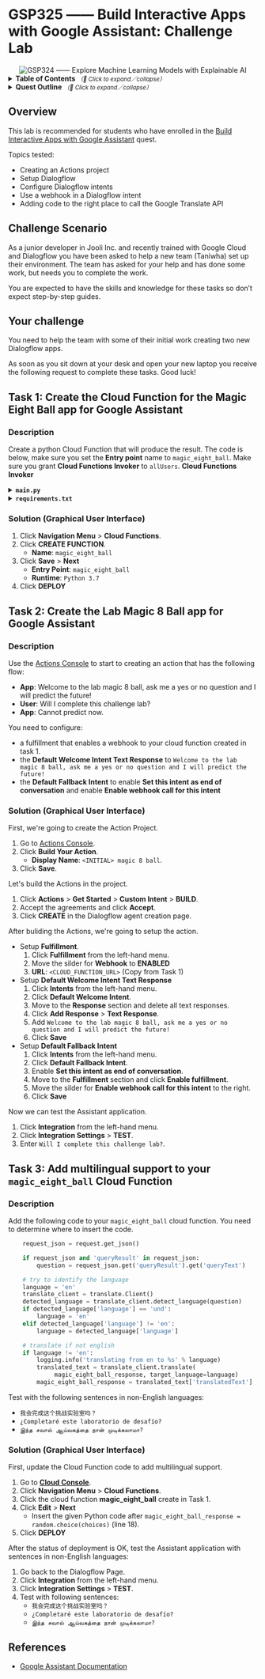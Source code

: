 # GSP325 —— Build Interactive Apps with Google Assistant: Challenge Lab

<div align="center">
  <img src="https://i.imgur.com/lKaZmXN.png" alt="GSP324 —— Explore Machine Learning Models with Explainable AI">
</div>

<details>
  <summary>
    <strong>Table of Contents</strong>
    <small><em>（🔎 Click to expand／collapse）</em></small>
  </summary>

- [Overview](#overview)
- [Challenge Scenario](#challenge-scenario)
- [Your challenge](#your-challenge)
- [Task 1: Create the Cloud Function for the Magic Eight Ball app for Google Assistant](#task-1-create-the-cloud-function-for-the-magic-eight-ball-app-for-google-assistant)
  - [Description](#description)
  - [Solution (Graphical User Interface)](#solution-graphical-user-interface)
- [Task 2: Create the Lab Magic 8 Ball app for Google Assistant](#task-2-create-the-lab-magic-8-ball-app-for-google-assistant)
  - [Description](#description-1)
  - [Solution (Graphical User Interface)](#solution-graphical-user-interface-1)
- [Task 3: Add multilingual support to your `magic_eight_ball` Cloud Function](#task-3-add-multilingual-support-to-your-magic_eight_ball-cloud-function)
  - [Description](#description-2)
  - [Solution (Graphical User Interface)](#solution-graphical-user-interface-2)
- [References](#references)

</details>

<details>
  <summary>
    <strong>Quest Outline</strong>
    <small><em>（🔎 Click to expand／collapse）</em></small>
  </summary>

| Level | Code | Name | Note |
| :--: | :--: | :-- | :--: |
| Introductory | `GSP263` | [Google Assistant: Qwik Start - Dialogflow](https://www.qwiklabs.com/focuses/2196?parent=catalog) | [EN](../../normal-labs/GSP263_Google-Assistant-Qwik-Start-Dialogflow/) |
| Introductory | `GSP294` | [Introduction to APIs in Google](https://google.qwiklabs.com/focuses/3473?parent=catalog) | [EN](../../normal-labs/GSP294_Introduction-to-APIs-in-Google/) |
| Fundamental | `GSP174` | [Google Assistant: Build an Application with Dialogflow and Cloud Functions](https://google.qwiklabs.com/focuses/3634?parent=catalog) | [EN](../../normal-labs/GSP174_Google-Assistant-Build-an-Application-with-Dialogflow-and-Cloud-Functions/) |
| Advanced | `GSP487` | [Google Assistant: Build a Youtube Entertainment App](https://google.qwiklabs.com/focuses/4785?parent=catalog) | [EN](../../normal-labs/GSP487_Google-Assistant-Build-a-YouTube-Entertainment-App/) |
| Advanced | `GSP486` | [Google Assistant: Build a Restaurant Locator with the Places API](https://google.qwiklabs.com/focuses/4784?parent=catalog) | [EN](../../normal-labs/GSP487_Google-Assistant-Build-a-YouTube-Entertainment-App/) |
| Expert | `GSP325` | [Build Interactive Apps with Google Assistant: Challenge Lab](https://google.qwiklabs.com/focuses/11881?parent=catalog) |  |

</details>

## Overview

This lab is recommended for students who have enrolled in the [Build Interactive Apps with Google Assistant](https://google.qwiklabs.com/quests/122?) quest.

Topics tested:

- Creating an Actions project
- Setup Dialogflow
- Configure Dialogflow intents
- Use a webhook in a Dialogflow intent
- Adding code to the right place to call the Google Translate API

## Challenge Scenario

As a junior developer in Jooli Inc. and recently trained with Google Cloud and Dialogflow you have been asked to help a new team (Taniwha) set up their environment. The team has asked for your help and has done some work, but needs you to complete the work.

You are expected to have the skills and knowledge for these tasks so don’t expect step-by-step guides.

## Your challenge

You need to help the team with some of their initial work creating two new Dialogflow apps.

As soon as you sit down at your desk and open your new laptop you receive the following request to complete these tasks. Good luck!

## Task 1: Create the Cloud Function for the Magic Eight Ball app for Google Assistant

### Description

Create a python Cloud Function that will produce the result. The code is below, make sure you set the **Entry point** name to `magic_eight_ball`. Make sure you grant **Cloud Functions Invoker** to `allUsers`.
**Cloud Functions Invoker**

<details>
  <summary>
    <strong><code>main.py</code></strong>
  </summary>

  ```python
  import random
  import logging
  import google.cloud.logging
  from google.cloud import translate_v2 as translate
  from flask import Flask, request, make_response, jsonify

  def magic_eight_ball(request):

      client = google.cloud.logging.Client()
      client.get_default_handler()
      client.setup_logging()

      choices = [
          "It is certain.", "It is decidedly so.", "Without a doubt.",
          "Yes - definitely.", "You may rely on it.", "As I see it, yes.",
          "Most likely.", "Outlook good.", "Yes.","Signs point to yes.",
          "Reply hazy, try again.", "Ask again later.",
          "Better not tell you now.", "Cannot predict now.",
          "Concentrate and ask again.", "Don't count on it.",
          "My reply is no.", "My sources say no.", "Outlook not so good.",
          "Very doubtful."
      ]

      magic_eight_ball_response = random.choice(choices)

      logging.info(magic_eight_ball_response)

      return make_response(jsonify({'fulfillmentText': magic_eight_ball_response }))
  ```

</details>

<details>
  <summary>
    <strong><code>requirements.txt</code></strong>
  </summary>

  ```
  google-cloud-translate
  google-cloud-logging
  ```

</details>

### Solution (Graphical User Interface)

1. Click **Navigation Menu** > **Cloud Functions**.
2. Click **CREATE FUNCTION**.
    - **Name**: `magic_eight_ball`
3. Click **Save** > **Next**
    - **Entry Point**: `magic_eight_ball`
    - **Runtime**: `Python 3.7`
4. Click **DEPLOY**

## Task 2: Create the Lab Magic 8 Ball app for Google Assistant

### Description

Use the [Actions Console](https://console.actions.google.com/) to start to creating an action that has the following flow:

- **App**: Welcome to the lab magic 8 ball, ask me a yes or no question and I will predict the future!
- **User**: Will I complete this challenge lab?
- **App**: Cannot predict now.

You need to configure:

- a fulfillment that enables a webhook to your cloud function created in task 1.
- the **Default Welcome Intent Text Response** to `Welcome to the lab magic 8 ball, ask me a yes or no question and I will predict the future!`
- the **Default Fallback Intent** to enable **Set this intent as end of conversation** and enable **Enable webhook call for this intent**

### Solution (Graphical User Interface)

First, we're going to create the Action Project.

1. Go to [Actions Console](https://console.actions.google.com/).
2. Click **Build Your Action**.
    - **Display Name**: `<INITIAL> magic 8 ball`.
3. Click **Save**.

Let's build the Actions in the project.

1. Click **Actions** > **Get Started** > **Custom Intent** > **BUILD**.
3. Accept the agreements and click **Accept**.
4. Click **CREATE** in the Dialogflow agent creation page.

After buliding the Actions, we're going to setup the action.

- Setup **Fulfillment**.
   1. Click **Fulfillment** from the left-hand menu.
   2. Move the silder for **Webhook** to **ENABLED**
   3. **URL**: `<CLOUD_FUNCTION_URL>` (Copy from Task 1)
- Setup **Default Welcome Intent Text Response**
   1. Click **Intents** from the left-hand menu.
   2. Click **Default Welcome Intent**.
   3. Move to the **Response** section and delete all text responses.
   4. Click **Add Response** > **Text Response**.
   5. Add `Welcome to the lab magic 8 ball, ask me a yes or no question and I will predict the future!`
   6. Click **Save**
- Setup **Default Fallback Intent**
   1. Click **Intents** from the left-hand menu.
   2. Click **Default Fallback Intent**.
   3. Enable **Set this intent as end of conversation**.
   4. Move to the **Fulfillment** section and click **Enable fulfillment**.
   5. Move the silder for **Enable webhook call for this intent** to the right.
   6. Click **Save**

Now we can test the Assistant application.

1. Click **Integration** from the left-hand menu.
2. Click **Integration Settings** > **TEST**.
3. Enter `Will I complete this challenge lab?`.

## Task 3: Add multilingual support to your `magic_eight_ball` Cloud Function

### Description

Add the following code to your `magic_eight_ball` cloud function. You need to determine where to insert the code.

```python
    request_json = request.get_json()

    if request_json and 'queryResult' in request_json:
        question = request_json.get('queryResult').get('queryText')

    # try to identify the language
    language = 'en'
    translate_client = translate.Client()
    detected_language = translate_client.detect_language(question)
    if detected_language['language'] == 'und':
        language = 'en'
    elif detected_language['language'] != 'en':
        language = detected_language['language']

    # translate if not english
    if language != 'en':
        logging.info('translating from en to %s' % language)
        translated_text = translate_client.translate(
             magic_eight_ball_response, target_language=language)
        magic_eight_ball_response = translated_text['translatedText']
```

Test with the following sentences in non-English languages:

- `我会完成这个挑战实验室吗？`
- `¿Completaré este laboratorio de desafío?`
- `இந்த சவால் ஆய்வகத்தை நான் முடிக்கலாமா?`

### Solution (Graphical User Interface)

First, update the Cloud Function code to add multilingual support.

1. Go to [**Cloud Console**](https://console.cloud.google.com/).
2. Click **Navigation Menu** > **Cloud Functions**.
3. Click the cloud function **magic_eight_ball** create in Task 1.
4. Click **Edit** > **Next**
    - Insert the given Python code after `magic_eight_ball_response = random.choice(choices)` (line 18).
5. Click **DEPLOY**

After the status of deployment is OK, test the Assistant application with sentences in non-English languages:

1. Go back to the Dialogflow Page.
2. Click **Integration** from the left-hand menu.
3. Click **Integration Settings** > **TEST**.
4. Test with following sentences:
    - `我会完成这个挑战实验室吗？`
    - `¿Completaré este laboratorio de desafío?`
    - `இந்த சவால் ஆய்வகத்தை நான் முடிக்கலாமா?`

## References

- [Google Assistant Documentation](https://developers.google.com/assistant)